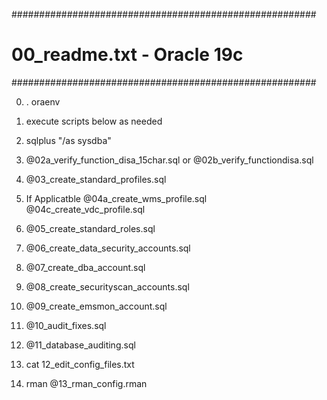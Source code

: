 #######################################################
# 00_readme.txt - Oracle 19c
#######################################################

0) . oraenv

1) execute scripts below as needed

2) sqlplus "/as sysdba"

3) @02a_verify_function_disa_15char.sql
	or
   @02b_verify_functiondisa.sql
   
04) @03_create_standard_profiles.sql

05) If Applicatble
		@04a_create_wms_profile.sql
		@04c_create_vdc_profile.sql
   
06) @05_create_standard_roles.sql

07) @06_create_data_security_accounts.sql

08) @07_create_dba_account.sql

09) @08_create_securityscan_accounts.sql

10) @09_create_emsmon_account.sql

11) @10_audit_fixes.sql

12) @11_database_auditing.sql

13) cat 12_edit_config_files.txt

14) rman @13_rman_config.rman



